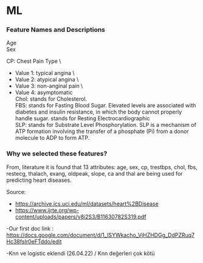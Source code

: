 # ML

### Feature Names and Descriptions 
Age \
Sex 

CP: Chest Pain Type \
- Value 1: typical angina \
- Value 2: atypical angina \
- Value 3: non-anginal pain \
- Value 4: asymptomatic \
Chol: stands for Cholesterol. \
FBS: stands for Fasting Blood Sugar. Elevated levels are associated with diabetes and insulin resistance, in which the body cannot properly handle sugar.
stands for Resting Electrocardiographic \
SLP: stands for Substrate Level Phosphorylation. SLP is a mechanism of ATP formation involving the transfer of a phosphate (Pi) from a donor molecule to ADP to form ATP. 

### Why we selected these features? 
From, literature it is found that 13 attributes: age, sex, cp, trestbps, chol, fbs, restecg, thalach, exang, oldpeak, slope, ca and thal are being used for predicting heart diseases.

Source:
- https://archive.ics.uci.edu/ml/datasets/heart%2BDisease
- https://www.ijrte.org/wp-content/uploads/papers/v8i2S3/B11630782S319.pdf


-Our first doc link : https://docs.google.com/document/d/1_ISYWkacho_VjHZHDGg_DdPZRuq7Hc38fsIr0eFTddo/edit

-Knn ve logistic eklendi (26.04.22) / Knn değerleri çok kötü

